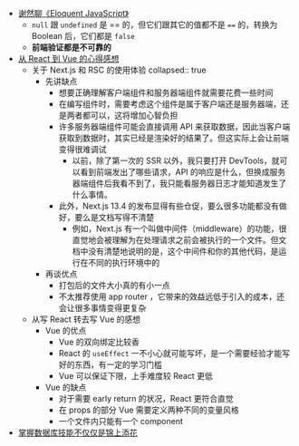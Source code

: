 - [谢然聊《Eloquent JavaScript》](https://zhuanlan.zhihu.com/p/24943200)
	- `null` 跟 `undefined` 是 == 的，但它们跟其它的值都不是 `==` 的，转换为 Boolean 后，它们都是 `false`
	- **前端验证都是不可靠的**
- [从 React 到 Vue 的心得感想](https://blog.huli.tw/2024/03/13/from-react-to-vue/)
	- 关于 Next.js 和 RSC 的使用体验
	  collapsed:: true
		- 先讲缺点
			- 想要正确理解客户端组件和服务器端组件就需要花费一些时间
			- 在编写组件时，需要考虑这个组件是属于客户端还是服务器端，还是两者都可以，这将增加心智负担
			- 许多服务器端组件可能会直接调用 API 来获取数据，因此当客户端获取到数据时，其实已经是渲染好的结果了。但这实际上会让前端变得很难调试
				- 以前，除了第一次的 SSR 以外，我只要打开 DevTools，就可以看到前端发出了哪些请求，API 的响应是什么，但换成服务器端组件后我看不到了，我只能看服务器日志才能知道发生了什么事情。
			- 此外，Next.js 13.4 的发布显得有些仓促，要么很多功能都没有做好，要么是文档写得不清楚
				- 例如，Next.js 有一个叫做中间件（middleware）的功能，很直觉地会被理解为在处理请求之前会被执行的一个文件。但文档中没有清楚地说明的是，这个中间件和你的其他代码，是运行在不同的执行环境中的
		- 再谈优点
			- 打包后的文件大小真的有小一点
			- 不太推荐使用 app router ，它带来的效益远低于引入的成本，还会让很多事情变得更复杂
	- 从写 React 转去写 Vue 的感想
		- Vue 的优点
			- Vue 的双向绑定比较香
			- React 的 `useEffect` 一不小心就可能写坏，是一个需要经验才能写好的东西，有一定的学习门槛
			- Vue 可以保证下限，上手难度较 React 更低
		- Vue 的缺点
			- 对于需要 early return 的状况，React 更符合直觉
			- 在 props 的部分 Vue 需要定义两种不同的变量风格
			- 一个文件内只能有一个 component
- [掌握数据库技能不仅仅是锦上添花](https://renegadeotter.com/2023/11/12/your-database-skills-are-not-good-to-have.html)